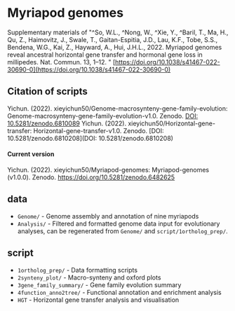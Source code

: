 # Myriapod genomes
Supplementary materials of "^So, W.L., ^Nong, W., ^Xie, Y., ^Baril, T., Ma, H., Qu, Z., Haimovitz, J., Swale, T., Gaitan-Espitia, J.D., Lau, K.F., Tobe, S.S., Bendena, W.G., Kai, Z., Hayward, A., Hui, J.H.L., 2022. Myriapod genomes reveal ancestral horizontal gene transfer and hormonal gene loss in millipedes. Nat. Commun. 13, 1–12. " [https://doi.org/10.1038/s41467-022-30690-0](https://doi.org/10.1038/s41467-022-30690-0)

## Citation of scripts
Yichun. (2022).  xieyichun50/Genome-macrosynteny-gene-family-evolution: Genome-macrosynteny-gene-family-evolution-v1.0. Zenodo.
[DOI: 10.5281/zenodo.6810089](https://doi.org/10.5281/zenodo.6810089)
Yichun. (2022). xieyichun50/Horizontal-gene-transfer: Horizontal-gene-transfer-v1.0. Zenodo.
[DOI: 10.5281/zenodo.6810208](DOI: 10.5281/zenodo.6810208)

#### Current version
Yichun. (2022). xieyichun50/Myriapod-genomes: Myriapod-genomes (v1.0.0). Zenodo. https://doi.org/10.5281/zenodo.6482625

## data
- `Genome/` - Genome assembly and annotation of nine myriapods
- `Analysis/` - Filtered and formatted genome data input for evolutionary analyses, can be regenerated from `Genome/` and `script/1ortholog_prep/`.

## script
- `1ortholog_prep/` - Data formatting scripts
- `2synteny_plot/` - Macro-synteny and oxford plots 
- `3gene_family_summary/` - Gene family evolution summary
- `4function_anno2tree/` - Functional annotation and enrichment analysis
- `HGT` - Horizontal gene transfer analysis and visualisation
